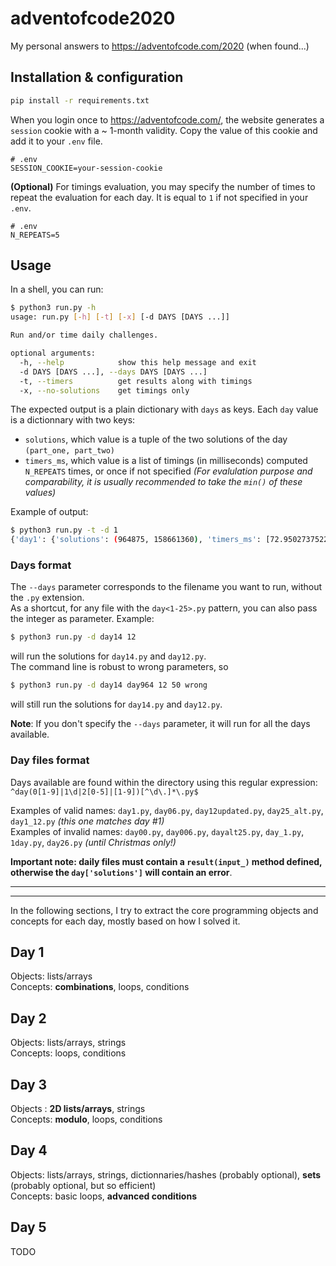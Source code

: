 # adventofcode2020
My personal answers to https://adventofcode.com/2020 (when found...)

## Installation & configuration
```bash
pip install -r requirements.txt
```

When you login once to https://adventofcode.com/, the website generates a `session` cookie with a ~ 1-month validity. Copy the value of this cookie and add it to your `.env` file.
```
# .env
SESSION_COOKIE=your-session-cookie
```
**(Optional)** For timings evaluation, you may specify the number of times to repeat the evaluation for each day. It is equal to `1` if not specified in your `.env`.
```
# .env
N_REPEATS=5
```

## Usage

In a shell, you can run:
``` bash
$ python3 run.py -h
usage: run.py [-h] [-t] [-x] [-d DAYS [DAYS ...]]

Run and/or time daily challenges.

optional arguments:
  -h, --help            show this help message and exit
  -d DAYS [DAYS ...], --days DAYS [DAYS ...]
  -t, --timers          get results along with timings
  -x, --no-solutions    get timings only
```

The expected output is a plain dictionary with `days` as keys. Each `day` value is a dictionnary with two keys:
- `solutions`, which value is a tuple of the two solutions of the day `(part_one, part_two)`
- `timers_ms`, which value is a list of timings (in milliseconds) computed `N_REPEATS` times, or once if not specified *(For evalulation purpose and comparability, it is usually recommended to take the `min()` of these values)*

Example of output:
``` bash
$ python3 run.py -t -d 1
{'day1': {'solutions': (964875, 158661360), 'timers_ms': [72.95027375221252, 73.16023111343384, 73.55176508426666, 72.4656879901886, 71.81123793125153, 72.87500202655792, 73.03334474563599, 72.77190089225769, 72.43489027023315, 73.69080483913422]}}
```

### Days format

The `--days` parameter corresponds to the filename you want to run, without the `.py` extension.  
As a shortcut, for any file with the `day<1-25>.py` pattern, you can also pass the integer as parameter.
Example:
``` bash
$ python3 run.py -d day14 12
```
will run the solutions for `day14.py` and `day12.py`.  
The command line is robust to wrong parameters, so
``` bash
$ python3 run.py -d day14 day964 12 50 wrong
```
will still run the solutions for `day14.py` and `day12.py`.

**Note**: If you don't specify the `--days` parameter, it will run for all the days available.


### Day files format

Days available are found within the directory using this regular expression: `^day(0[1-9]|1\d|2[0-5]|[1-9])[^\d\.]*\.py$`

Examples of valid names: `day1.py`, `day06.py`, `day12updated.py`, `day25_alt.py`, `day1_12.py` *(this one matches day \#1)*  
Examples of invalid names: `day00.py`, `day006.py`, `dayalt25.py`, `day_1.py`, `1day.py`, `day26.py` *(until Christmas only!)*

**Important note: daily files must contain a `result(input_)` method defined, otherwise the `day['solutions']` will contain an error**.

---
---

In the following sections, I try to extract the core programming objects and concepts for each day, mostly based on how I solved it.

## Day 1
Objects: lists/arrays  
Concepts: **combinations**, loops, conditions

## Day 2
Objects: lists/arrays, strings  
Concepts: loops, conditions

## Day 3
Objects : **2D lists/arrays**, strings  
Concepts: **modulo**, loops, conditions

## Day 4
Objects: lists/arrays, strings, dictionnaries/hashes (probably optional), **sets** (probably optional, but so efficient)  
Concepts: basic loops, **advanced conditions**

## Day 5
TODO
